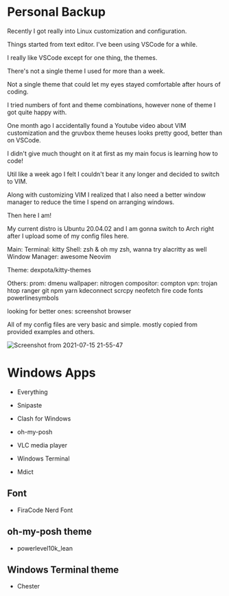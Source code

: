 # Personal Backup

Recently I got really into Linux customization and configuration.

Things started from text editor. I've been using VSCode for a while.

I really like VSCode except for one thing, the themes.

There's not a single theme I used for more than a week.

Not a single theme that could let my eyes stayed comfortable after hours of coding.

I tried numbers of font and theme combinations, however none of theme I got quite happy with.

One month ago I accidentally found a Youtube video about VIM customization and the gruvbox theme heuses looks pretty good, better than on VSCode.

I didn't give much thought on it at first as my main focus is learning how to code!

Util like a week ago I felt I couldn't bear it any longer and decided to switch to VIM.

Along with customizing VIM I realized that I also need a better window manager to reduce the time
I spend on arranging windows.

Then here I am!

My current distro is Ubuntu 20.04.02 and I am gonna switch to Arch right after I upload some of my config files here.

Main:
Terminal: kitty
Shell: zsh & oh my zsh, wanna try alacritty as well
Window Manager: awesome
Neovim

Theme:
dexpota/kitty-themes

Others:
prom: dmenu
wallpaper: nitrogen
compositor: compton
vpn: trojan
htop
ranger
git
npm
yarn
kdeconnect
scrcpy
neofetch
fire code fonts
powerlinesymbols

looking for better ones:
screenshot
browser

All of my config files are very basic and simple. mostly copied from provided examples and others.

![Screenshot from 2021-07-15 21-55-47](https://user-images.githubusercontent.com/22412008/125804754-f375885e-a8ee-40b0-8dee-fa233781b107.png)

# Windows Apps

- Everything

- Snipaste

- Clash for Windows

- oh-my-posh

- VLC media player

- Windows Terminal

- Mdict

## Font

- FiraCode Nerd Font

## oh-my-posh theme

- powerlevel10k_lean

## Windows Terminal theme

- Chester
